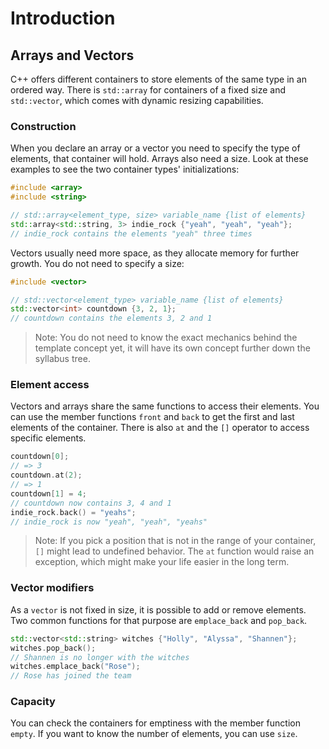 # Introduction

## Arrays and Vectors

C++ offers different containers to store elements of the same type in an ordered way.
There is `std::array` for containers of a fixed size and `std::vector`, which comes with dynamic resizing capabilities.

### Construction

When you declare an array or a vector you need to specify the type of elements, that container will hold.
Arrays also need a size.
Look at these examples to see the two container types' initializations:

```cpp
#include <array>
#include <string>

// std::array<element_type, size> variable_name {list of elements}
std::array<std::string, 3> indie_rock {"yeah", "yeah", "yeah"};
// indie_rock contains the elements "yeah" three times
```

Vectors usually need more space, as they allocate memory for further growth.
You do not need to specify a size:

```cpp
#include <vector>

// std::vector<element_type> variable_name {list of elements}
std::vector<int> countdown {3, 2, 1};
// countdown contains the elements 3, 2 and 1
```

> Note: You do not need to know the exact mechanics behind the template concept yet, it will have its own concept further down the syllabus tree.

### Element access

Vectors and arrays share the same functions to access their elements.
You can use the member functions `front` and `back` to get the first and last elements of the container.
There is also `at` and the `[]` operator to access specific elements.

```cpp
countdown[0];
// => 3
countdown.at(2);
// => 1
countdown[1] = 4;
// countdown now contains 3, 4 and 1
indie_rock.back() = "yeahs";
// indie_rock is now "yeah", "yeah", "yeahs"
```

> Note: If you pick a position that is not in the range of your container, `[]` might lead to undefined behavior.
> The `at` function would raise an exception, which might make your life easier in the long term.

### Vector modifiers

As a `vector` is not fixed in size, it is possible to add or remove elements.
Two common functions for that purpose are `emplace_back` and `pop_back`.

```cpp
std::vector<std::string> witches {"Holly", "Alyssa", "Shannen"};
witches.pop_back();
// Shannen is no longer with the witches
witches.emplace_back("Rose");
// Rose has joined the team
```

### Capacity

You can check the containers for emptiness with the member function `empty`.
If you want to know the number of elements, you can use `size`.
